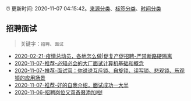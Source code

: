 :alarm_clock: 更新时间: 2020-11-07 04:15:42。[来源分类](../README.md)、[标签分类](../TAGS.md)、[时间分类](../TIMELINE.md)

## 招聘面试


> 关键字：`招聘`、`面试`



- [2020-02-21-疫情总动员，各地怎么做|促复产促招聘-严禁断路硬隔离](http://m.china.caixin.com/m/2020-02-22/101519091.html) 
- [2020-11-07-推荐-必知必会的大厂面试计算机基础和概念](https://toutiao.io/k/xvy1us5) 
- [2020-11-07-推荐-面试官：你说说互斥锁、自旋锁、读写锁、悲观锁、乐观锁的应用场景](https://toutiao.io/k/vhisgi9) 
- [2020-11-07-推荐-好的自我介绍，面试成功一大半](https://toutiao.io/k/lpyu6km) 
- [2020-11-06-招聘岗位又双叒叕添加啦!](https://sec.thief.one/article_content?a_id=4e677848e40c9a017264fa7845d13d07) 